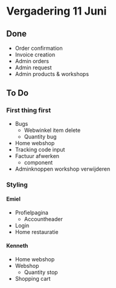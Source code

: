 # Vergadering 11 Juni

## Done

- Order confirmation
- Invoice creation
- Admin orders
- Admin request
- Admin products & workshops

## To Do

### First thing first

- Bugs
  - Webwinkel item delete
  - Quantity bug
- Home webshop
- Tracking code input
- Factuur afwerken
  - component
- Adminknoppen workshop verwijderen

### Styling

#### Emiel

- Profielpagina
  - Accountheader
- Login
- Home restauratie

#### Kenneth

- Home webshop
- Webshop
  - Quantity stop
- Shopping cart
